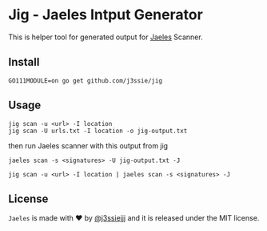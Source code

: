 Jig - Jaeles Intput Generator
========

This is helper tool for generated output for [Jaeles](https://github.com/jaeles-project/jaeles) Scanner.

## Install

```shell
GO111MODULE=on go get github.com/j3ssie/jig
```

## Usage

```shell
jig scan -u <url> -I location
jig scan -U urls.txt -I location -o jig-output.txt
```

then run Jaeles scanner with this output from jig

```shell
jaeles scan -s <signatures> -U jig-output.txt -J

jig scan -u <url> -I location | jaeles scan -s <signatures> -J

```

## License

`Jaeles` is made with ♥  by [@j3ssiejjj](https://twitter.com/j3ssiejjj) and it is released under the MIT license.

